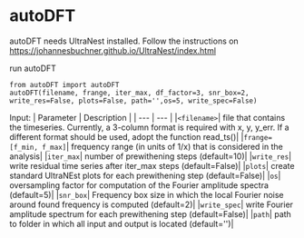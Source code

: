 # autoDFT

autoDFT needs UltraNest installed. Follow the instructions on https://johannesbuchner.github.io/UltraNest/index.html

run autoDFT

```
from autoDFT import autoDFT
autoDFT(filename, frange, iter_max, df_factor=3, snr_box=2, write_res=False, plots=False, path='',os=5, write_spec=False)
```
Input:
| Parameter | Description |
| --- | --- |
|```<filename>```| file that contains the timeseries. Currently, a 3-column format is required with x, y, y_err. If a different format should be used, adopt the function read_ts()|
|```frange=[f_min, f_max]```| frequency range (in units of 1/x) that is considered in the analysis|
|```iter_max```| number of prewithening steps (default=10)|
|```write_res```| write residual time series after iter_max steps (default=False)|
|```plots```| create standard UltraNEst plots for each prewithening step (default=False)|
|```os```| oversampling factor for computation of the Fourier amplitude spectra (default=5)|
|```snr_box```| Frequency box size in which the local Fourier noise around found frequency is computed (default=2)|
|```write_spec```| write Fourier amplitude spectrum for each prewithening step (default=False)|
|```path```| path to folder in which all input and output is located (default='')|
